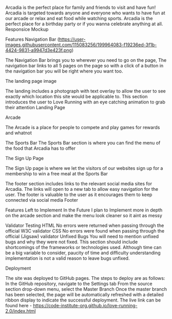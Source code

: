 

Arcadia is the perfect place for family and friends to visit and have fun! Arcadia is targeted towards anyone and everyone who wants to have fun at our arcade or relax and eat food while watching sports. Arcadia is the perfect place for a birthday party or if you wanna celebrate anything at all.
Responsice Mockup

Features
Navigation Bar
(https://user-images.githubusercontent.com/115083256/199964083-f19236ed-3f1b-4424-9831-a9947d3e423f.png)

The Navigation Bar brings you to wherever you need to go on the page, The navigation bar links to all 5 pages on the page so with a click of a button in the navigation bar you will be right where you want too.


The landing page image

The landing includes a photograph with text overlay to allow the user to see exactly which location this site would be applicable to.
This section introduces the user to Love Running with an eye catching animation to grab their attention
Landing Page

Arcade

The Arcade is a place for people to compete and play games for rewards and whatnot

The Sports Bar
The Sports Bar section is where you can find the menu of the food that Arcadia has to offer

The Sign Up Page

The Sign Up page is where we let the visitors of our websites sign up for a membership to win a free meal at the Sports Bar

The footer section includes links to the relevant social media sites for Arcadia. The links will open to a new tab to allow easy navigation for the user.
The footer is valuable to the user as it encourages them to keep connected via social media
Footer



Features Left to Implement
In the Future I plan to Implement more in depth on the arcade section and make the menu look cleaner so it aint as messy

Validator Testing
HTML
No errors were returned when passing through the official W3C validator
CSS
No errors were found when passing through the official (Jigsaw) validator
Unfixed Bugs
You will need to mention unfixed bugs and why they were not fixed. This section should include shortcomings of the frameworks or technologies used. Although time can be a big variable to consider, paucity of time and difficulty understanding implementation is not a valid reason to leave bugs unfixed.

Deployment

The site was deployed to GitHub pages. The steps to deploy are as follows:
In the GitHub repository, navigate to the Settings tab
From the source section drop-down menu, select the Master Branch
Once the master branch has been selected, the page will be automatically refreshed with a detailed ribbon display to indicate the successful deployment.
The live link can be found here - https://code-institute-org.github.io/love-running-2.0/index.html
